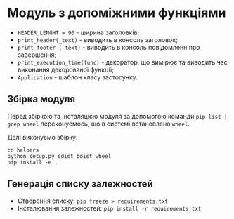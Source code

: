 # Модуль з допоміжними функціями
- `HEADER_LENGHT = 90` - ширина заголовків;
- `print_header(_text)` - виводить в консоль заголовок;
- `print_footer (_text)` - виводить в консоль повідомленн про завершення;
- `print_execution_time(func)` - декоратор, що вимірює та виводить час виконання декорованої функції;
- `Application` - шаблон класу застосунку.

## Збірка модуля
Перед збіркою та інсталяцією модуля за допомогою команди `pip list | grep wheel` переконуємось, що в системі встановлено `wheel`.

Далі виконуємо збірку:
```
cd helpers
python setup.py sdist bdist_wheel
pip install -e .
```
## Генерація списку залежностей
- Створення списку: `pip freeze > requirements.txt` 
- Інсталювання залежностей: `pip install -r requirements.txt`